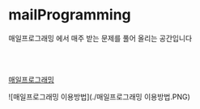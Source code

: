 # mailProgramming

<p>매일프로그래밍 에서 매주 받는 문제를 풀어 올리는 공간입니다</p> <br><br>



<a href="https://mailprogramming.com/">매일프로그래밍</a>


![매일프로그래밍 이용방법](./매일프로그래밍 이용방법.PNG)

